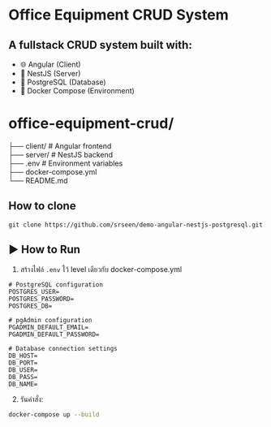 # Office Equipment CRUD System

## A fullstack CRUD system built with:

- 🌐 Angular (Client)
- 🚀 NestJS (Server)
- 🐘 PostgreSQL (Database)
- 🐳 Docker Compose (Environment)

# office-equipment-crud/

├── client/ # Angular frontend<br>
├── server/ # NestJS backend<br>
├── .env # Environment variables<br>
├── docker-compose.yml<br>
└── README.md<br>

## How to clone

```
git clone https://github.com/srseen/demo-angular-nestjs-postgresql.git
```

## ▶️ How to Run

1. สร้างไฟล์ `.env` ไว้ level เดียวกับ docker-compose.yml

```
# PostgreSQL configuration
POSTGRES_USER=
POSTGRES_PASSWORD=
POSTGRES_DB=

# pgAdmin configuration
PGADMIN_DEFAULT_EMAIL=
PGADMIN_DEFAULT_PASSWORD=

# Database connection settings
DB_HOST=
DB_PORT=
DB_USER=
DB_PASS=
DB_NAME=
```

2. รันคำสั่ง:

```bash
docker-compose up --build
```
